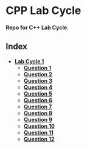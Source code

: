 CPP Lab Cycle
==========

**Repo for C++ Lab Cycle.**

## Index

* [**Lab Cycle 1**](/Lab%20Cycle%201/)
  * [**Question 1**](/Lab%20Cycle%201/Question%201/)
  * [**Question 2**](/Lab%20Cycle%201/Question%202/)
  * [**Question 3**](/Lab%20Cycle%201/Question%203/)
  * [**Question 4**](/Lab%20Cycle%201/Question%204/)
  * [**Question 5**](/Lab%20Cycle%201/Question%205/)
  * [**Question 6**](/Lab%20Cycle%201/Question%206/)
  * [**Question 7**](/Lab%20Cycle%201/Question%207/)
  * [**Question 8**](/Lab%20Cycle%201/Question%208/)
  * [**Question 9**](/Lab%20Cycle%201/Question%209/)
  * [**Question 10**](/Lab%20Cycle%201/Question%2010/)
  * [**Question 11**](/Lab%20Cycle%201/Question%2011/)
  * [**Question 12**](/Lab%20Cycle%201/Question%2012/)